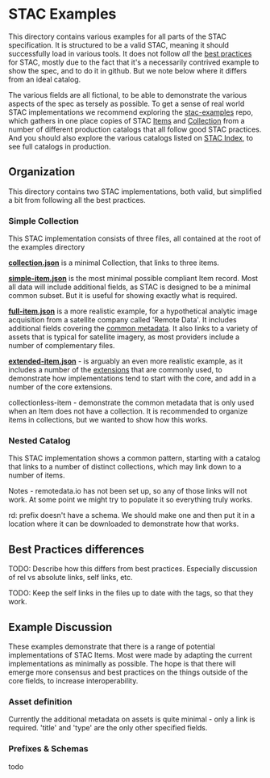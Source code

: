 # STAC Examples

This directory contains various examples for all parts of the STAC specification. It is structured to be a valid STAC, meaning
it should successfully load in various tools. It does not follow *all* the [best practices](../best-practices.md) for STAC, mostly
due to the fact that it's a necessarily contrived example to show the spec, and to do it in github. But we note below where it differs
from an ideal catalog.

The various fields are all fictional, to be able to demonstrate the various aspects of the spec as tersely as possible. To get a sense
of real world STAC implementations we recommend exploring the [stac-examples](http://github.com/stac-utils/stac-examples) repo, which 
gathers in one place copies of STAC [Items](../item-spec/item-spec.md) and [Collection](../collection-spec/collection-spec.md) 
from a number of different production catalogs that all follow good STAC practices. And you should also explore the various catalogs
listed on [STAC Index](http://stacindex.org), to see full catalogs in production.

## Organization

This directory contains two STAC implementations, both valid, but simplified a bit from following all the best practices. 

### Simple Collection

This STAC implementation consists of three files, all contained at the root of the examples directory

**[collection.json](collection.json)** is a minimal Collection, that links to three items. 

**[simple-item.json](simple-item.json)** is the most minimal possible compliant Item record. Most all data will
include additional fields, as STAC is designed to be a minimal common subset. But it is useful for showing exactly what is
required.

**[full-item.json](full-item.json)** is a more realistic example, for a hypothetical analytic image 
acquisition from a satellite company called 'Remote Data'. It includes additional fields covering the [common 
metadata](../item-spec/common-metadata.md). It also links to a variety of assets that is typical for
satellite imagery, as most providers include a number of complementary files.

**[extended-item.json](extended-item.json)** - is arguably an even more realistic example, as it includes a number of the
[extensions](../extensions/) that are commonly used, to demonstrate how implementations tend to start with the core, and add in
a number of the core extensions. 

collectionless-item - demonstrate the common metadata that is only used when an Item does not have a collection. It is recommended to organize items in collections, but we wanted to show how this works. 

### Nested Catalog

This STAC implementation shows a common pattern, starting with a catalog that links to a number of distinct collections, which may
link down to a number of items.

Notes - remotedata.io has not been set up, so any of those links will not work. At some point we might try to populate it so everything truly works. 

rd: prefix doesn't have a schema. We should make one and then put it in a location where it can be downloaded to demonstrate how that works.

## Best Practices differences

TODO: Describe how this differs from best practices. Especially discussion of rel vs absolute links, self links, etc.

TODO: Keep the self links in the files up to date with the tags, so that they work.

## Example Discussion

These examples demonstrate that there is a range of potential implementations of STAC Items. Most were made by adapting
the current implementations as minimally as possible. The hope is that there will emerge more consensus and best practices
on the things outside of the core fields, to increase interoperability. 

### Asset definition

Currently the additional metadata on assets is quite minimal - only a link is required. 'title' and 'type' are the only other specified
fields.

### Prefixes & Schemas

todo

